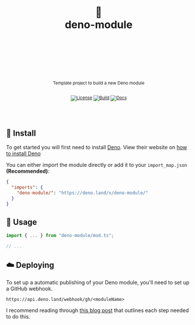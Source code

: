 <div align="center">
  <h1>
    <br/>
    <br/>
    🦕
    <br />
    deno-module
    <br />
    <br />
    <br />
    <br />
  </h1>
  <sup>
    <br />
    Template project to build a new Deno module</em>
    <br />
    <br />

[![License](https://img.shields.io/badge/-License-red.svg?style=for-the-badge)](https://github.com/nurodev/deno-module)
[![Build](https://img.shields.io/github/workflow/status/nurodev/deno-module/CI?label=%20&logo=github&logoColor=white&style=for-the-badge)](https://github.com/NuroDev/deno-module/actions/workflows/ci.yml)
[![Docs](https://img.shields.io/badge/-Docs-blue.svg?style=for-the-badge)](https://doc.deno.land/https://deno.land/x/deno-module/mod.ts)

</sup>
  <br />
  <br />
</div>

## 🚀 Install

To get started you will first need to install [Deno](http://deno.land/). View
their website on [how to install Deno](https://deno.land/#installation)

You can either import the module directly or add it to your `import_map.json`
**(Recommended)**:

```json
{
  "imports": {
    "deno-module/": "https://deno.land/x/deno-module/"
  }
}
```

## 🦄 Usage

```typescript
import { ... } from "deno-module/mod.ts";

// ...
```

## ☁️ Deploying

To set up a automatic publishing of your Deno module, you'll need to set up a
GitHub webhook.

```
https://api.deno.land/webhook/gh/<moduleName>
```

I recommend reading through
[this blog post](https://dev.to/craigmorten/how-to-publish-deno-modules-2cg6)
that outlines each step needed to do this.
